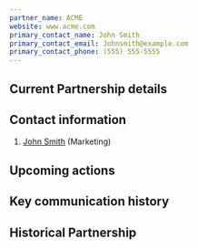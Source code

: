 ```yaml
---
partner_name: ACME
website: www.acme.com
primary_contact_name: John Smith
primary_contact_email: Johnsmith@example.com
primary_contact_phone: (555) 555-5555
---
```

## Current Partnership details
## Contact information
1. [John Smith](Operations/Administration/Contacts/Smith-John) (Marketing)
## Upcoming actions

## Key communication history
## Historical Partnership
